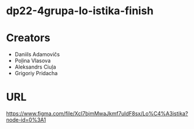 # dp22-4grupa-lo-istika-finish
# Сreators

- Daniils Adamovičs  
- Poļina Vlasova  
- Aleksandrs Ciuļa  
- Grigoriy Pridacha  

# URL
https://www.figma.com/file/XcI7bjmMwaJkmf7uIdF8sx/Lo%C4%A3istika?node-id=0%3A1

